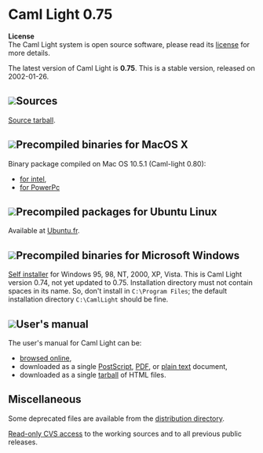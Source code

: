 <!-- ((! set title Caml Light 0.75 !)) -->

# Caml Light 0.75
**License**<br />
The Caml Light system is open source software, please read its
[license](../license.html) for more details.

The latest version of Caml Light is **0.75**. This is a stable version,
released on 2002-01-26.

## ![](../../img/source.gif "")Sources
[Source
tarball](http://caml.inria.fr/pub/distrib/caml-light-0.75//cl75unix.tar.gz).

## ![](../../img/macos.gif "")Precompiled binaries for MacOS X
Binary package compiled on Mac OS 10.5.1 (Caml-light 0.80):

* [for
 intel](http://caml.inria.fr/pub/distrib/caml-light-0.80//camllight-0.80-10.5-intel.dmg),
* [for
 PowerPc](http://caml.inria.fr/pub/distrib/caml-light-0.80//camllight-0.80-10.5-ppc.dmg)

## ![](../../img/linux.gif "")Precompiled packages for Ubuntu Linux
Available at [Ubuntu.fr](http://doc.ubuntu-fr.org/caml_light).

## ![](../../img/windows.gif "")Precompiled binaries for Microsoft Windows
[Self
installer](http://caml.inria.fr/pub/distrib/caml-light-0.74//cl74win.exe)
for Windows 95, 98, NT, 2000, XP, Vista. This is Caml Light version
0.74, not yet updated to 0.75. Installation directory must not contain
spaces in its name. So, don't install in `C:\Program Files`; the default
installation directory `C:\CamlLight` should be fine.

## ![](../../img/doc.gif "")User's manual
The user's manual for Caml Light can be:

* [browsed online](http://caml.inria.fr/pub/docs/manual-caml-light/),
* downloaded as a single
 [PostScript](http://caml.inria.fr/pub/distrib/caml-light-0.74//cl74refman.ps.gz),
 [PDF](http://caml.inria.fr/pub/distrib/caml-light-0.74//cl74refman.pdf),
 or [plain
 text](http://caml.inria.fr/pub/distrib/caml-light-0.74//cl74refman.txt)
 document,
* downloaded as a single
 [tarball](http://caml.inria.fr/pub/distrib/caml-light-0.74//cl74refman.html.tar.gz)
 of HTML files.

## Miscellaneous
Some deprecated files are available from the [distribution
directory](http://caml.inria.fr/pub/distrib/).

[Read-only CVS access](http://camlcvs.inria.fr//) to the working sources
and to all previous public releases.


